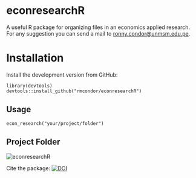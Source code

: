 # econresearchR
A useful R package for organizing files in an economics applied research. For any suggestion you can send a mail to ronny.condor@unmsm.edu.pe.

# Installation
Install the development version from GitHub:
```
library(devtools)
devtools::install_github("rmcondor/econresearchR")
```
## Usage
```
econ_research("your/project/folder")
```
## Project Folder
![econresearchR](https://user-images.githubusercontent.com/57784008/121977184-02507280-cd4b-11eb-910f-066fe0447471.jpg)

Cite the package: [![DOI](https://zenodo.org/badge/DOI/10.5281/zenodo.5136783.svg)](https://doi.org/10.5281/zenodo.5136783)

